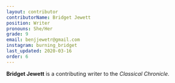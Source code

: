 ```yaml
---
layout: contributor
contributorName: Bridget Jewett
position: Writer
pronouns: She/Her
grade: 9
email: benjjewetr@gmail.com
instagram: burning_bridget
last_updated: 2020-03-16
order: 6
---
```

**Bridget Jewett** is a contributing writer to the *Classical Chronicle*.
